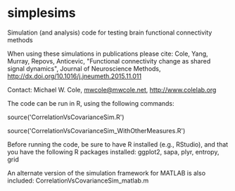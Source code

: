 simplesims
======================

Simulation (and analysis) code for testing brain functional connectivity methods

When using these simulations in publications please cite:
Cole, Yang, Murray, Repovs, Anticevic, "Functional connectivity change as shared signal dynamics", Journal of Neuroscience Methods, http://dx.doi.org/10.1016/j.jneumeth.2015.11.011

Contact: Michael W. Cole, mwcole@mwcole.net, http://www.colelab.org


The code can be run in R, using the following commands:

source('CorrelationVsCovarianceSim.R')

source('CorrelationVsCovarianceSim_WithOtherMeasures.R')


Before running the code, be sure to have R installed (e.g., RStudio), and that you have the following R packages installed:
ggplot2, sapa, plyr, entropy, grid


An alternate version of the simulation framework for MATLAB is also included:
CorrelationVsCovarianceSim_matlab.m

